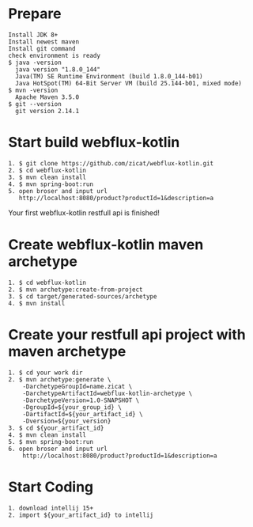 # Prepare
    Install JDK 8+
    Install newest maven
    Install git command
    check environment is ready
    $ java -version
      java version "1.8.0_144"
      Java(TM) SE Runtime Environment (build 1.8.0_144-b01)
      Java HotSpot(TM) 64-Bit Server VM (build 25.144-b01, mixed mode)  
    $ mvn -version
      Apache Maven 3.5.0
    $ git --version
      git version 2.14.1

# Start build webflux-kotlin
    1. $ git clone https://github.com/zicat/webflux-kotlin.git
    2. $ cd webflux-kotlin
    3. $ mvn clean install
    4. $ mvn spring-boot:run
    5. open broser and input url
       http://localhost:8080/product?productId=1&description=a
Your first webflux-kotlin restfull api is finished!

# Create webflux-kotlin maven archetype
    1. $ cd webflux-kotlin
    2. $ mvn archetype:create-from-project
    3. $ cd target/generated-sources/archetype
    4. $ mvn install

# Create your restfull api project with maven archetype
    1. $ cd your work dir
    2. $ mvn archetype:generate \
        -DarchetypeGroupId=name.zicat \
        -DarchetypeArtifactId=webflux-kotlin-archetype \
        -DarchetypeVersion=1.0-SNAPSHOT \
        -DgroupId=${your_group_id} \
        -DartifactId=${your_artifact_id} \
        -Dversion=${your_version}
    3. $ cd ${your_artifact_id}
    4. $ mvn clean install
    5. $ mvn spring-boot:run
    6. open broser and input url
        http://localhost:8080/product?productId=1&description=a

# Start Coding
    1. download intellij 15+
    2. import ${your_artifact_id} to intellij
         
